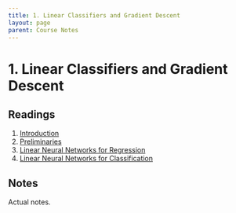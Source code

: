```yaml
---
title: 1. Linear Classifiers and Gradient Descent
layout: page
parent: Course Notes
---
```


# 1. Linear Classifiers and Gradient Descent

## Readings

1. [Introduction][Introduction]
2. [Preliminaries][Preliminaries]
3. [Linear Neural Networks for Regression][Linear Neural Networks for Regression]
4. [Linear Neural Networks for Classification][Linear Neural Networks for Classification]

## Notes

Actual notes.


<!-------------------------------------- REFERENCES --------------------------------------->


[Introduction]: https://d2l.ai/chapter_introduction/index.html

[Preliminaries]: https://d2l.ai/chapter_preliminaries/index.html

[Linear Neural Networks for Regression]: https://d2l.ai/chapter_linear-regression/index.html

[Linear Neural Networks for Classification]: https://d2l.ai/chapter_linear-classification/index.html
